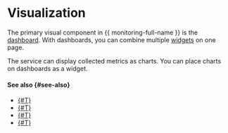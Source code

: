 # Visualization

The primary visual component in {{ monitoring-full-name }} is the [dashboard](dashboard.md). With dashboards, you can combine multiple [widgets](widget.md) on one page.

The service can display collected metrics as charts. You can place charts on dashboards as a widget.

#### See also {#see-also}

- [{#T}](../../operations/dashboard/create.md)
- [{#T}](../../operations/dashboard/copy.md)
- [{#T}](../../operations/dashboard/add-widget.md)
- [{#T}](../../operations/chart/create.md)

